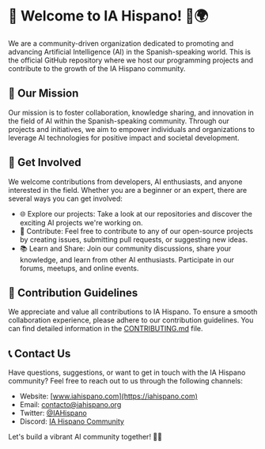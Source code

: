 # 👋 Welcome to IA Hispano! 🤖🌍


We are a community-driven organization dedicated to promoting and advancing Artificial Intelligence (AI) in the Spanish-speaking world. This is the official GitHub repository where we host our programming projects and contribute to the growth of the IA Hispano community.

## 🌟 Our Mission

Our mission is to foster collaboration, knowledge sharing, and innovation in the field of AI within the Spanish-speaking community. Through our projects and initiatives, we aim to empower individuals and organizations to leverage AI technologies for positive impact and societal development.

## 🚀 Get Involved

We welcome contributions from developers, AI enthusiasts, and anyone interested in the field. Whether you are a beginner or an expert, there are several ways you can get involved:

- 🌐 Explore our projects: Take a look at our repositories and discover the exciting AI projects we're working on.
- 🌟 Contribute: Feel free to contribute to any of our open-source projects by creating issues, submitting pull requests, or suggesting new ideas.
- 📚 Learn and Share: Join our community discussions, share your knowledge, and learn from other AI enthusiasts. Participate in our forums, meetups, and online events.


## 📝 Contribution Guidelines

We appreciate and value all contributions to IA Hispano. To ensure a smooth collaboration experience, please adhere to our contribution guidelines. You can find detailed information in the [CONTRIBUTING.md](CONTRIBUTING.md) file.

## 📞 Contact Us

Have questions, suggestions, or want to get in touch with the IA Hispano community? Feel free to reach out to us through the following channels:

- Website: [www.iahispano.com](https://iahispano.com)
- Email: contacto@iahispano.org
- Twitter: [@IAHispano](https://twitter.com/IAHispano)
- Discord: [IA Hispano Community](https://discord.gg/iahispano)

Let's build a vibrant AI community together! 🤝🌟

